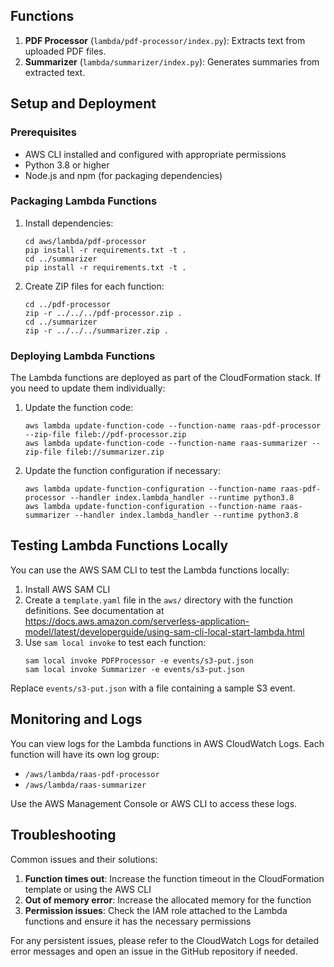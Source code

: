 

## Functions

1. **PDF Processor** (`lambda/pdf-processor/index.py`): Extracts text from uploaded PDF files.
2. **Summarizer** (`lambda/summarizer/index.py`): Generates summaries from extracted text.

## Setup and Deployment

### Prerequisites

- AWS CLI installed and configured with appropriate permissions
- Python 3.8 or higher
- Node.js and npm (for packaging dependencies)

### Packaging Lambda Functions

1. Install dependencies:
   ```
   cd aws/lambda/pdf-processor
   pip install -r requirements.txt -t .
   cd ../summarizer
   pip install -r requirements.txt -t .
   ```

2. Create ZIP files for each function:
   ```
   cd ../pdf-processor
   zip -r ../../../pdf-processor.zip .
   cd ../summarizer
   zip -r ../../../summarizer.zip .
   ```

### Deploying Lambda Functions

The Lambda functions are deployed as part of the CloudFormation stack. If you need to update them individually:

1. Update the function code:
   ```
   aws lambda update-function-code --function-name raas-pdf-processor --zip-file fileb://pdf-processor.zip
   aws lambda update-function-code --function-name raas-summarizer --zip-file fileb://summarizer.zip
   ```

2. Update the function configuration if necessary:
   ```
   aws lambda update-function-configuration --function-name raas-pdf-processor --handler index.lambda_handler --runtime python3.8
   aws lambda update-function-configuration --function-name raas-summarizer --handler index.lambda_handler --runtime python3.8
   ```

## Testing Lambda Functions Locally

You can use the AWS SAM CLI to test the Lambda functions locally:

1. Install AWS SAM CLI
2. Create a `template.yaml` file in the `aws/` directory with the function definitions. See documentation at https://docs.aws.amazon.com/serverless-application-model/latest/developerguide/using-sam-cli-local-start-lambda.html
3. Use `sam local invoke` to test each function:
   ```
   sam local invoke PDFProcessor -e events/s3-put.json
   sam local invoke Summarizer -e events/s3-put.json
   ```

Replace `events/s3-put.json` with a file containing a sample S3 event.

## Monitoring and Logs

You can view logs for the Lambda functions in AWS CloudWatch Logs. Each function will have its own log group:

- `/aws/lambda/raas-pdf-processor`
- `/aws/lambda/raas-summarizer`

Use the AWS Management Console or AWS CLI to access these logs.

## Troubleshooting

Common issues and their solutions:

1. **Function times out**: Increase the function timeout in the CloudFormation template or using the AWS CLI
2. **Out of memory error**: Increase the allocated memory for the function
3. **Permission issues**: Check the IAM role attached to the Lambda functions and ensure it has the necessary permissions

For any persistent issues, please refer to the CloudWatch Logs for detailed error messages and open an issue in the GitHub repository if needed.


